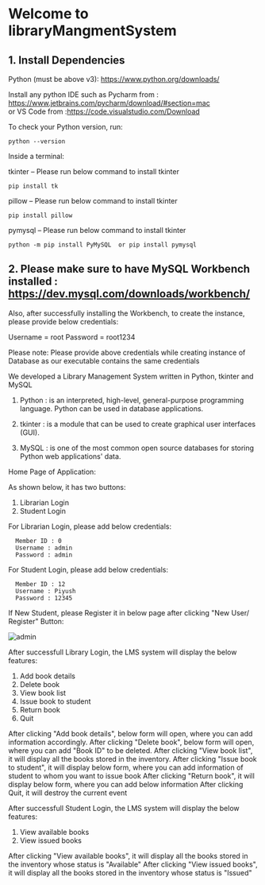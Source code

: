 # Welcome to libraryMangmentSystem

## 1. Install Dependencies

Python (must be above v3): https://www.python.org/downloads/

Install any  python IDE such as Pycharm from : https://www.jetbrains.com/pycharm/download/#section=mac  
or VS Code from :https://code.visualstudio.com/Download

To check your Python version, run:
```
python --version
````

Inside a terminal:

tkinter – Please run below command to install tkinter
```
pip install tk
````
pillow – Please run below command to install tkinter
```
pip install pillow
  ````
pymysql – Please run below command to install tkinter
```
python -m pip install PyMySQL  or pip install pymysql
````


## 2. Please make sure to have MySQL Workbench installed : https://dev.mysql.com/downloads/workbench/

Also, after successfully installing the Workbench, to create the instance, please provide below credentials:

  Username = root
  Password = root1234
  
Please note: Please provide above credentials while creating instance of Database as our executable contains the same credentials 

We developed a Library Management System written in Python, tkinter and MySQL

1. Python : is an interpreted, high-level, general-purpose programming language.
            Python can be used in database applications.

2. tkinter : is a module that can be used to create graphical user interfaces (GUI).


3. MySQL : is one of the most common open source databases for storing Python web applications' data.


  Home Page of Application:

As shown below, it has two buttons:
  1. Librarian Login
  2. Student Login


For Librarian Login, please add below credentials:
```
  Member ID : 0
  Username : admin
  Password : admin
 ````

For Student Login, please add below credentials:
```
  Member ID : 12
  Username : Piyush
  Password : 12345
  ````
  
  
 If New Student, please Register it in below page after clicking "New User/ Register" Button:

![admin](https://user-images.githubusercontent.com/73725029/109415230-cd94f700-79b7-11eb-9869-e345a1e575cd.png)


After successfull Library Login, the LMS system will display the below features:
  1. Add book details
  2. Delete book
  3. View book list
  4. Issue book to student
  5. Return book
  6. Quit

After clicking "Add book details", below form will open, where you can add information accordingly.
After clicking "Delete book", below form will open, where you can add "Book ID" to be deleted.
After clicking "View book list", it will display all the books stored in the inventory.
After clicking "Issue book to student", it will display below form, where you can add information of student to whom you want to issue book
After clicking "Return book", it will display below form, where you can add below information
After clicking Quit, it will destroy the current event

After successfull Student Login, the LMS system will display the below features:
  1. View available books
  2. View issued books

After clicking "View available books", it will display all the books stored in the inventory whose status is "Available"
After clicking "View issued books", it will display all the books stored in the inventory whose status is "Issued"


